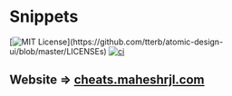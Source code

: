 # Snippets

[![MIT License](https://img.shields.io/apm/l/atomic-design-ui.svg?)](https://github.com/tterb/atomic-design-ui/blob/master/LICENSEs)
[![ci](https://github.com/maheshrjl/cheatsheets/actions/workflows/ci.yml/badge.svg)](https://github.com/maheshrjl/cheatsheets/actions/workflows/ci.yml)

## Website => [cheats.maheshrjl.com](cheats.maheshrjl.com)
